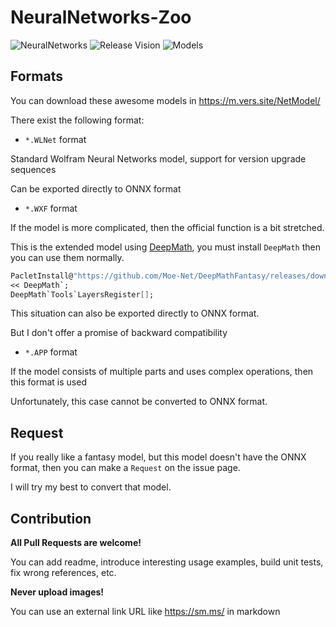 # NeuralNetworks-Zoo

![NeuralNetworks](https://img.shields.io/badge/NeuralNetworks-11.3.5-orange.svg)
![Release Vision](https://img.shields.io/badge/Release-v0.3.x-ff69b4.svg)
![Models](https://img.shields.io/badge/Models-42-brightgreen.svg)




## Formats

You can download these awesome models in https://m.vers.site/NetModel/

There exist the following format:

- `*.WLNet` format

Standard Wolfram Neural Networks model, support for version upgrade sequences

Can be exported directly to ONNX format

- `*.WXF` format

If the model is more complicated, then the official function is a bit stretched.

This is the extended model using [DeepMath](https://github.com/Moe-Net/DeepMathFantasy), you must install `DeepMath` then you can use them normally.

```Mathematica
PacletInstall@"https://github.com/Moe-Net/DeepMathFantasy/releases/download/v0.1.0/DeepMath-0.1.0.paclet";
<< DeepMath`;
DeepMath`Tools`LayersRegister[];
```

This situation can also be exported directly to ONNX format.

But I don't offer a promise of backward compatibility

- `*.APP` format

If the model consists of multiple parts and uses complex operations, then this format is used

Unfortunately, this case cannot be converted to ONNX format.

## Request

If you really like a fantasy model, but this model doesn't have the ONNX format, then you can make a `Request` on the issue page. 

I will try my best to convert that model.


## Contribution

**All Pull Requests are welcome!** 

You can add readme, introduce interesting usage examples, build unit tests, fix wrong references, etc.

**Never upload images!** 

You can use an external link URL like https://sm.ms/ in markdown